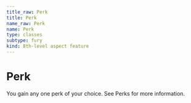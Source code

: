 ```yaml
---
title_raw: Perk
title: Perk
name_raw: Perk
name: Perk
type: classes
subtype: fury
kind: 8th-level aspect feature
---
```


# Perk

You gain any one perk of your choice. See Perks for more information.
